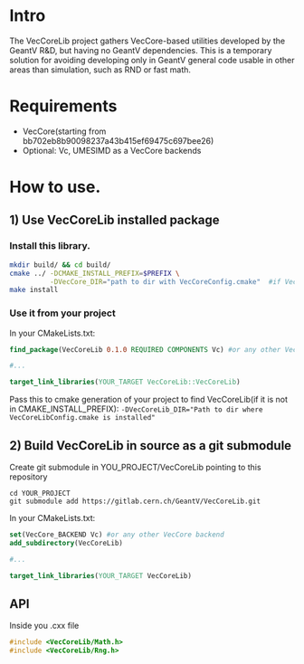 # Intro
  The VecCoreLib project gathers VecCore-based utilities developed by the GeantV R&D, but having no GeantV dependencies. This is a temporary solution for avoiding developing only in GeantV general code usable in other areas than simulation, such as RND or fast math.
  
# Requirements

+ VecCore(starting from bb702eb8b90098237a43b415ef69475c697bee26)
+ Optional: Vc, UMESIMD as a VecCore backends

# How to use.

## 1) Use VecCoreLib installed package

### Install this library.

```bash
mkdir build/ && cd build/
cmake ../ -DCMAKE_INSTALL_PREFIX=$PREFIX \
	      -DVecCore_DIR="path to dir with VecCoreConfig.cmake"  #if VecCore is not installed inside prefix
make install
```

### Use it from your project
In your CMakeLists.txt:
```cmake
find_package(VecCoreLib 0.1.0 REQUIRED COMPONENTS Vc) #or any other VecCore backend

#...

target_link_libraries(YOUR_TARGET VecCoreLib::VecCoreLib)
```

Pass this to cmake generation of your project to find VecCoreLib(if it is not in CMAKE_INSTALL_PREFIX):
`-DVecCoreLib_DIR="Path to dir where VecCoreLibConfig.cmake is installed"`


## 2) Build VecCoreLib in source as a git submodule

Create git submodule in YOU_PROJECT/VecCoreLib pointing to this repository
```
cd YOUR_PROJECT
git submodule add https://gitlab.cern.ch/GeantV/VecCoreLib.git
```

In your CMakeLists.txt:
```cmake
set(VecCore_BACKEND Vc) #or any other VecCore backend
add_subdirectory(VecCoreLib)

#...

target_link_libraries(YOUR_TARGET VecCoreLib)
```


## API
Inside you .cxx file 
```cpp
#include <VecCoreLib/Math.h>
#include <VecCoreLib/Rng.h>
```
